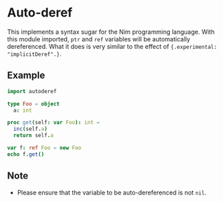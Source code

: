 # Auto-deref

This implements a syntax sugar for the Nim programming language. With this module imported, `ptr` and `ref` variables will be automatically dereferenced. What it does is very similar to the effect of `{.experimental: "implicitDeref".}`.

## Example

```nim
import autoderef

type Foo = object
  a: int

proc get(self: var Foo): int =
  inc(self.a)
  return self.a

var f: ref Foo = new Foo
echo f.get()
```

## Note

* Please ensure that the variable to be auto-dereferenced is not `nil`.
